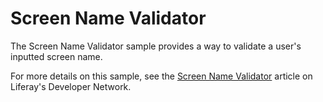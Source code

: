 # Screen Name Validator

The Screen Name Validator sample provides a way to validate a user's inputted
screen name.

For more details on this sample, see the
[Screen Name Validator](https://dev.liferay.com/develop/reference/-/knowledge_base/7-0/screen-name-validator)
article on Liferay's Developer Network.